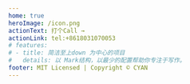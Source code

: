 ```yaml
---
home: true
heroImage: /icon.png
actionText: 打个Call →
actionLink: tel:+8618031070053
# features:
# - title: 简洁至上down 为中心的项目
#   details: 以 Mark结构，以最少的配置帮助你专注于写作。
footer: MIT Licensed | Copyright © CYAN
---
```

<GetIp />